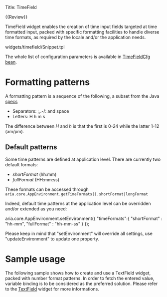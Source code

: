 Title: TimeField

{{Review}}

TimeField widget enables the creation of time input fields targeted at time formatted input, packed with specific formatting facilities to handle diverse time formats, as required by the locale and/or the application needs.

<srcinclude tag="wgtTimeField" lang="AT" outdent="true">widgets/timefield/Snippet.tpl</srcinclude>

The whole list of configuration parameters is available in [TimeFieldCfg bean](http://ariatemplates.com/aria/guide/apps/apidocs/#aria.widgets.CfgBeans:TimeFieldCfg).

# Formatting patterns

A formatting pattern is a sequence of the following, a subset from the Java [specs](http://java.sun.com/j2se/1.4.2/docs/api/java/text/SimpleDateFormat.html)

* Separators: \;,.-/: and space
* Letters: H h m s

The difference between *H* and *h* is that the first is 0-24 while the latter 1-12 (am/pm).

## Default patterns

Some time patterns are defined at application level. There are currently two default formats:

* *shortFormat* (hh:mm)
* *fullFormat* (HH:mm:ss)

These formats can be accessed through <code>aria.core.AppEnvironment.getTimeFormats().shortFormat|longFormat</code>

Indeed, default time patterns at the application level can be overridden and/or extended as you need:

<syntaxhighlight lang="JavaScript">
aria.core.AppEnvironment.setEnvironment({
  "timeFormats":{
    "shortFormat" : "hh-mm",
    "fullFormat"  : "hh-mm-ss"
   }
});
</syntaxhighlight>

Please keep in mind that "setEnvironment" will override all settings, use "updateEnvironment" to update one property.

# Sample usage

The following sample shows how to create and use a TextField widget, packed with number format patterns. In order to fetch the entered value, variable binding is to be considered as the preferred solution. Please refer to the [TextField](TextField) widget for more informations.

<sample sample="widgets/timefield" />